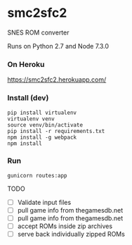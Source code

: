 # smc2sfc2
SNES ROM converter

Runs on Python 2.7 and Node 7.3.0

### On Heroku

https://smc2sfc2.herokuapp.com/

### Install (dev)

```
pip install virtualenv
virtualenv venv
source venv/bin/activate
pip install -r requirements.txt
npm install -g webpack
npm install
```

### Run

```
gunicorn routes:app
```

TODO
- [ ] Validate input files
- [ ] pull game info from thegamesdb.net
- [ ] pull game info from thegamesdb.net
- [ ] accept ROMs inside zip archives
- [ ] serve back individually zipped ROMs